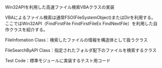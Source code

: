 Win32APIを利用した高速ファイル検索VBAクラスの実装

VBAによるファイル検索は通常FSO(FileSystemObject)またはDirを利用する。
ここではWin32API（FindFirstFile FindFirstFileEx FindNextFile）を利用した自作クラスを紹介する。

FileInfomation Class：検索したファイルの情報を構造体として扱うクラス

FileSearchByAPI Class：指定されたフォルダ配下のファイルを検索するクラス

Test Code：標準モジュールに実装するテスト用コード
